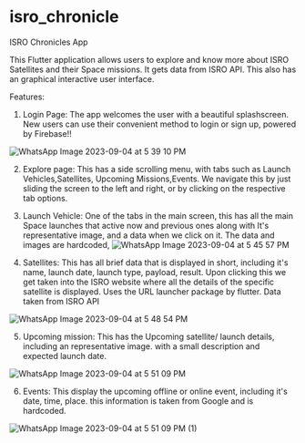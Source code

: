 # isro_chronicle

ISRO Chronicles App

This Flutter application allows users to explore and know more about ISRO Satellites and their Space missions. It gets data from ISRO API. This also has an graphical interactive user interface.

Features:

1. Login Page: The app welcomes the user with a beautiful splashscreen. New users can use their convenient method to login or sign up, powered by Firebase!!

 
![WhatsApp Image 2023-09-04 at 5 39 10 PM](https://github.com/raghavendrahande/isro_chronicles/assets/112051243/f4f3f5c6-b4ea-4cfc-960b-1af6c8d8e5ad)


		
2. Explore page: This has a side scrolling menu, with tabs such as Launch Vehicles,Satellites, Upcoming Missions,Events. We navigate this by just sliding the screen to the left and right, or by clicking on the respective tab options.



3. Launch Vehicle: One of the tabs in the main screen, this has all the main Space launches that active now and previous ones along with It's representative image, and a data when we click on it.  The data and images are hardcoded,
![WhatsApp Image 2023-09-04 at 5 45 57 PM](https://github.com/raghavendrahande/isro_chronicles/assets/112051243/3823e92b-09ba-4aeb-b5b5-c8b882c1c2b0)

4. Satellites: This has all brief data that is displayed in short, including it's name, launch date, launch type, payload, result. Upon clicking this we get taken into the ISRO website where all the details of the specific satellite is displayed. Uses the URL launcher package by flutter. Data taken from ISRO API

 ![WhatsApp Image 2023-09-04 at 5 48 54 PM](https://github.com/raghavendrahande/isro_chronicles/assets/112051243/a81d85b5-90e9-4c24-9e4d-4d030bb2a9c9)


5. Upcoming mission: This has the Upcoming satellite/ launch details, including an representative image. with a small description and expected launch date.

![WhatsApp Image 2023-09-04 at 5 51 09 PM](https://github.com/raghavendrahande/isro_chronicles/assets/112051243/220dea26-29a2-4854-a85d-00863c1e9394)

6. Events: This display the upcoming offline or online event, including it's date, time, place. 
this information is taken from Google and is hardcoded.


![WhatsApp Image 2023-09-04 at 5 51 09 PM (1)](https://github.com/raghavendrahande/isro_chronicles/assets/112051243/4da05c51-8420-4cf5-bded-a0190f59e016)

 

